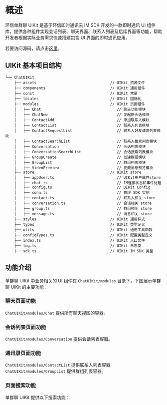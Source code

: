 # 概述

<Toc />

环信单群聊 UIKit 是基于环信即时通讯云 IM SDK 开发的一款即时通讯 UI 组件库，提供各种组件实现会话列表、聊天界面、联系人列表及后续界面等功能，帮助开发者根据实际业务需求快速搭建包含 UI 界面的即时通讯应用。

若要访问源码，请点击[这里](https://github.com/easemob/easemob-uikit-uniapp)。

## UIKit 基本项目结构

```
└── ChatUIKit
    ├── assets                                 // UIKit 资源文件
    ├── components                             // UIKit 通用组件
    ├── const                                  // UIKit 常量
    ├── locales                                // UIKit 国际化
    ├── modules                                // UIKit 页面组件
    │   ├── Chat                                  // 聊天功能模块
    │   ├── ChatNew                               // 发起新会话模块
    │   ├── ContactAdd                            // 添加联系人模块
    │   ├── ContactList                           // 联系人列表模块      
    │   ├── ContactRequestList                    // 联系人好友请求列表模块
    │   ├── ContactSearchList                     // 联系人搜索列表模块
    │   ├── Conversation                          // 会话列表模块
    │   ├── ConversationSearchList                // 会话搜索列表模块
    │   ├── GroupCreate                           // 创建群组模块
    │   ├── GroupList                             // 群组列表模块
    │   ├── VideoPreview                          // 视频消息预览模块
    ├── store                                  // UIKit store
    │   ├── appUser.ts                            // UIKit用户属性store
    │   ├── chat.ts                               // IM连接状态和事件处理
    │   ├── config.ts                             // UIKit Config
    │   ├── conn.ts                               // 管理 SDK 实例
    │   ├── contact.ts                            // 联系人相关 store
    │   ├── conversation.ts                       // 会话相关 store
    │   ├── group.ts                              // 群组相关 store
    │   ├── message.ts                            // 消息相关 store
    ├── styles                                 // UIKit 通用样式
    ├── types                                  // UIKit 类型定义
    ├── utils                                  // UIKit 通用工具函数
    ├── configTypes.ts                         // UIKit 配置类型定义
    ├── index.ts                               // UIKit 入口文件
    ├── log.ts                                 // UIKit 日志类
    ├── sdk.ts                                 // UIKit IM SDK 类型
```

## 功能介绍

单群聊 UIKit 中业务相关的 UI 组件在 `ChatUIKit/modules` 目录下，下图展示单群聊 UIKit 的主要功能：

<ImageGallery>
  <ImageItem src="/images/uikit/chatuikit/android/main_chat.png" title="聊天页面" />
  <ImageItem src="/images/uikit/chatuikit/android/main_conversation_list.png" title="会话列表" />
  <ImageItem src="/images/uikit/chatuikit/android/main_contact_list.png" title="通讯录" />
  <ImageItem src="/images/uikit/chatuikit/uniapp/main_chat_group.png" title="群聊" />
</ImageGallery>

### 聊天页面功能

`ChatUIKit/modules/Chat` 提供所有聊天视图的容器。

<ImageGallery :columns="3">
  <ImageItem src="/images/uikit/chatuikit/android/chat_detail.png" title="聊天页面" />
  <ImageItem src="/images/uikit/chatuikit/uniapp/message_types.png" title="发送多种类型的消息" />
  <ImageItem src="/images/uikit/chatuikit/uniapp/message_operation.png" title="消息操作" />
  <ImageItem src="/images/uikit/chatuikit/android/message_reply.png" title="消息引用" />
  <ImageItem src="/images/uikit/chatuikit/android/message_deliveryreceipt.png" title="已发送回执" />
  <ImageItem src="/images/uikit/chatuikit/android/message_readreceipt.png" title="已读回执" />
</ImageGallery>

### 会话列表页面功能

`ChatUIKit/modules/Conversation` 提供会话列表容器。

<ImageGallery>
  <ImageItem src="/images/uikit/chatuikit/uniapp/conversation_swipe_left.png" title="会话左滑操作" />
</ImageGallery>

### 通讯录页面功能

`ChatUIKit/modules/ContactList` 提供联系人列表容器, `ChatUIKit/modules/GroupList` 提供群组列表容器。

<ImageGallery>
  <ImageItem src="/images/uikit/chatuikit/android/contact list.png" title="联系人列表" />
  <ImageItem src="/images/uikit/chatuikit/android/group_list.png" title="群组列表" />
</ImageGallery>

### 页面搜索功能

单群聊 UIKit 提供以下搜索功能：

<ImageGallery>
  <ImageItem src="/images/uikit/chatuikit/android/search_conversation.png" title="搜索会话名称" />
  <ImageItem src="/images/uikit/chatuikit/android/search_contact.png" title="搜索联系人名称" />
</ImageGallery>

